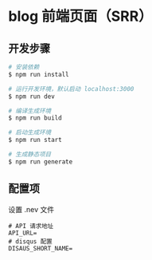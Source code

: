 # blog 前端页面（SRR）

## 开发步骤

``` bash
# 安装依赖
$ npm run install

# 运行开发环境，默认启动 localhost:3000
$ npm run dev

# 编译生成环境
$ npm run build

# 启动生成环境
$ npm run start

# 生成静态项目
$ npm run generate
```

## 配置项
设置 .nev 文件
```
# API 请求地址
API_URL=
# disqus 配置
DISAUS_SHORT_NAME=
```
